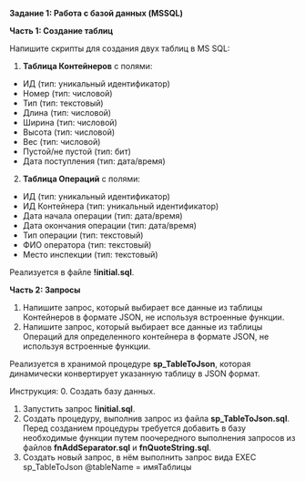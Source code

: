 **Задание 1: Работа с базой данных (****MSSQL****)**

**Часть 1: Создание таблиц**

Напишите скрипты для создания двух таблиц в MS SQL:

1. **Таблица Контейнеров** с полями:

- ИД (тип: уникальный идентификатор)
- Номер (тип: числовой)
- Тип (тип: текстовый)
- Длина (тип: числовой)
- Ширина (тип: числовой)
- Высота (тип: числовой)
- Вес (тип: числовой)
- Пустой/не пустой (тип: бит)
- Дата поступления (тип: дата/время)

2. **Таблица Операций** с полями:

- ИД (тип: уникальный идентификатор)
- ИД Контейнера (тип: уникальный идентификатор)
- Дата начала операции (тип: дата/время)
- Дата окончания операции (тип: дата/время)
- Тип операции (тип: текстовый)
- ФИО оператора (тип: текстовый)
- Место инспекции (тип: текстовый)

Реализуется в файле **!initial.sql**.

**Часть 2: Запросы**

1. Напишите запрос, который выбирает все данные из таблицы Контейнеров в формате JSON, не используя встроенные функции.
2. Напишите запрос, который выбирает все данные из таблицы Операций для определенного контейнера в формате JSON, не используя встроенные функции.

Реализуется в хранимой процедуре **sp_TableToJson**, которая динамически конвертирует указанную таблицу в JSON формат.

Инструкция:
0. Создать базу данных.
1. Запустить запрос **!initial.sql**.
2. Создать процедуру, выполнив запрос из файла **sp_TableToJson.sql**. Перед созданием процедуры требуется добавить в базу необходимые функции путем поочередного выполнения запросов из файлов **fnAddSeparator.sql** и **fnQuoteString.sql**.
3. Создать новый запрос, в нём выполнить запрос вида EXEC sp_TableToJson @tableName = имяТаблицы